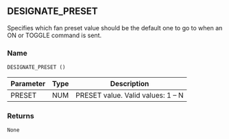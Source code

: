 ## DESIGNATE\_PRESET

Specifies which fan preset value should be the default one to go to when an ON or TOGGLE command is sent.


### Name

`DESIGNATE_PRESET ()`


| Parameter | Type | Description                       |
| --------- | ---- | --------------------------------- |
| PRESET    | NUM  | PRESET value. Valid values: 1 – N |


### Returns

`None`
